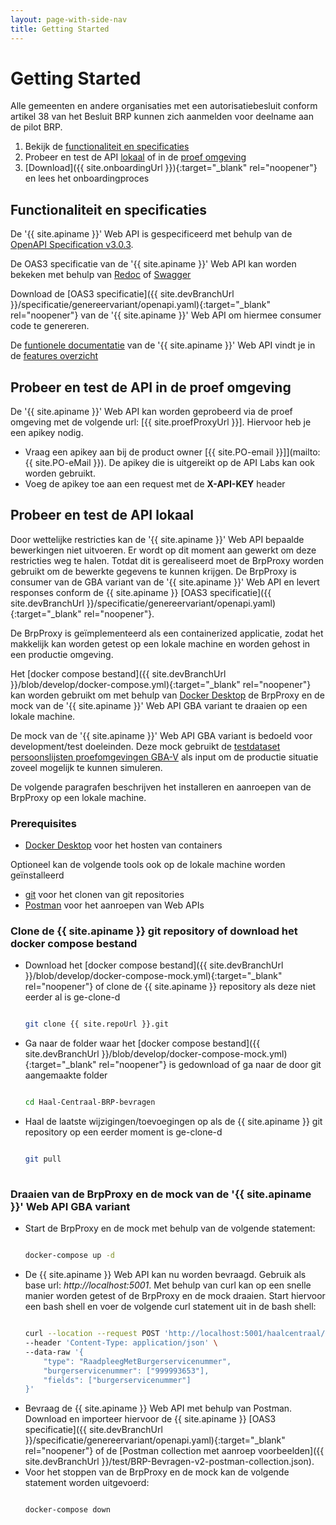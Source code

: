 ```yaml
---
layout: page-with-side-nav
title: Getting Started
---
```

# Getting Started

Alle gemeenten en andere organisaties met een autorisatiebesluit conform artikel 38 van het Besluit BRP kunnen zich aanmelden voor deelname aan de pilot BRP.

1. Bekijk de [functionaliteit en specificaties](#functionaliteit-en-specificaties)
2. Probeer en test de API [lokaal](#probeer-en-test-de-api-lokaal) of in de [proef omgeving](#probeer-en-test-de-api-in-de-proef-omgeving)
3. [Download]({{ site.onboardingUrl }}){:target="_blank" rel="noopener"} en lees het onboardingproces

## Functionaliteit en specificaties

De '{{ site.apiname }}' Web API is gespecificeerd met behulp van de [OpenAPI Specification v3.0.3](https://spec.openapis.org/oas/v3.0.3).

De OAS3 specificatie van de '{{ site.apiname }}' Web API kan worden bekeken met behulp van [Redoc](./redoc) of [Swagger](./swagger-ui)

Download de [OAS3 specificatie]({{ site.devBranchUrl }}/specificatie/genereervariant/openapi.yaml){:target="_blank" rel="noopener"} van de '{{ site.apiname }}' Web API om hiermee consumer code te genereren.

De [funtionele documentatie](./features-overzicht) van de '{{ site.apiname }}' Web API vindt je in de [features overzicht](./features-overzicht)

## Probeer en test de API in de proef omgeving

De '{{ site.apiname }}' Web API kan worden geprobeerd via de proef omgeving met de volgende url: [{{ site.proefProxyUrl }}]. Hiervoor heb je een apikey nodig.

- Vraag een apikey aan bij de product owner [{{ site.PO-email }}]](mailto:{{ site.PO-eMail }}). De apikey die is uitgereikt op de API Labs kan ook worden gebruikt.
- Voeg de apikey toe aan een request met de __X-API-KEY__ header

## Probeer en test de API lokaal

Door wettelijke restricties kan de '{{ site.apiname }}' Web API bepaalde bewerkingen niet uitvoeren. Er wordt op dit moment aan gewerkt om deze restricties weg te halen. Totdat dit is gerealiseerd moet de BrpProxy worden gebruikt om de bewerkte gegevens te kunnen krijgen. De BrpProxy is consumer van de GBA variant van de '{{ site.apiname }}' Web API en levert responses conform de {{ site.apiname }} [OAS3 specificatie]({{ site.devBranchUrl }}/specificatie/genereervariant/openapi.yaml){:target="_blank" rel="noopener"}.

De BrpProxy is geïmplementeerd als een containerized applicatie, zodat het makkelijk kan worden getest op een lokale machine en worden gehost in een productie omgeving.

Het [docker compose bestand]({{ site.devBranchUrl }}/blob/develop/docker-compose.yml){:target="_blank" rel="noopener"} kan worden gebruikt om met behulp van [Docker Desktop](https://www.docker.com/products/docker-desktop) de BrpProxy en de mock van de '{{ site.apiname }}' Web API GBA variant te draaien op een lokale machine.

De mock van de '{{ site.apiname }}' Web API GBA variant is bedoeld voor development/test doeleinden. Deze mock gebruikt de [testdataset persoonslijsten proefomgevingen GBA-V](https://www.rvig.nl/documenten/richtlijnen/2018/09/20/testdataset-persoonslijsten-proefomgevingen-gba-v) als input om de productie situatie zoveel mogelijk te kunnen simuleren.

De volgende paragrafen beschrijven het installeren en aanroepen van de BrpProxy op een lokale machine.
### Prerequisites

- [Docker Desktop](https://www.docker.com/products/docker-desktop) voor het hosten van containers

Optioneel kan de volgende tools ook op de lokale machine worden geïnstalleerd

- [git](https://git-scm.com/downloads) voor het clonen van git repositories
- [Postman](https://www.postman.com/downloads/) voor het aanroepen van Web APIs

### Clone de {{ site.apiname }} git repository of download het docker compose bestand

- Download het [docker compose bestand]({{ site.devBranchUrl }}/blob/develop/docker-compose-mock.yml){:target="_blank" rel="noopener"} of clone de {{ site.apiname }} repository als deze niet eerder al is ge-clone-d
  ```sh

  git clone {{ site.repoUrl }}.git

  ```
- Ga naar de folder waar het [docker compose bestand]({{ site.devBranchUrl }}/blob/develop/docker-compose-mock.yml){:target="_blank" rel="noopener"} is gedownload of ga naar de door git aangemaakte folder
  ```sh

  cd Haal-Centraal-BRP-bevragen

  ```
- Haal de laatste wijzigingen/toevoegingen op als de {{ site.apiname }} git repository op een eerder moment is ge-clone-d
  ```sh

  git pull
 
  ```

### Draaien van de BrpProxy en de mock van de '{{ site.apiname }}' Web API GBA variant

- Start de BrpProxy en de mock met behulp van de volgende statement:
  ```sh

  docker-compose up -d

  ```
- De {{ site.apiname }} Web API kan nu worden bevraagd. Gebruik als base url: *http://localhost:5001*. Met behulp van curl kan op een snelle manier worden getest of de BrpProxy en de mock draaien. Start hiervoor een bash shell en voer de volgende curl statement uit in de bash shell:
  ```sh

  curl --location --request POST 'http://localhost:5001/haalcentraal/api/brp/personen' \
  --header 'Content-Type: application/json' \
  --data-raw '{
      "type": "RaadpleegMetBurgerservicenummer",
      "burgerservicenummer": ["999993653"],
      "fields": ["burgerservicenummer"]
  }'

  ```
- Bevraag de {{ site.apiname }} Web API met behulp van Postman. Download en importeer hiervoor de {{ site.apiname }} [OAS3 specificatie]({{ site.devBranchUrl }}/specificatie/genereervariant/openapi.yaml){:target="_blank" rel="noopener"} of de [Postman collection met aanroep voorbeelden]({{ site.devBranchUrl }}/test/BRP-Bevragen-v2-postman-collection.json).
- Voor het stoppen van de BrpProxy en de mock kan de volgende statement worden uitgevoerd:
  ```sh

  docker-compose down

  ```
